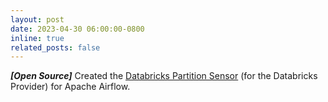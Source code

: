 ```yaml
---
layout: post
date: 2023-04-30 06:00:00-0800
inline: true
related_posts: false
---
```


_**[Open Source]**_ Created the [Databricks Partition Sensor](https://airflow.apache.org/docs/apache-airflow-providers-databricks/stable/operators/sql.html#databrickspartitionsensor) (for the Databricks Provider) for Apache Airflow.
